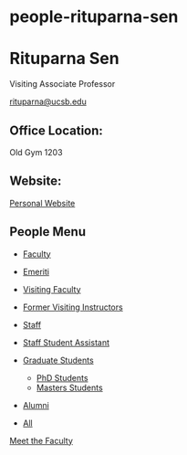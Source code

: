 # people-rituparna-sen

# Rituparna Sen

Visiting Associate Professor

[rituparna@ucsb.edu](mailto:rituparna@ucsb.edu)

## Office Location:

Old Gym 1203

## Website:

[Personal Website](https://www.isibang.ac.in/~rsen/)

## People Menu

- [Faculty](/people/academic "Faculty")
- [Emeriti](/people/emeriti "Emeriti")
- [Visiting Faculty](/people/visiting "Visiting Faculty")
- [Former Visiting Instructors](/people/lecturer "Former Visiting Instructors")
- [Staff](/people/staff)
- [Staff Student Assistant](/people/researcher "Staff Student Assistant")
- [Graduate Students](/people/student "Graduate Students")
  
  - [PhD Students](/people/student/phd "PhD Students")
  - [Masters Students](/people/student/masters "Masters Students")
- [Alumni](/people/alumni)
- [All](/people/all)

[Meet the Faculty](/people/meet-the-faculty)
